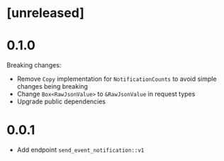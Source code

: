 # [unreleased]

# 0.1.0

Breaking changes:

* Remove `Copy` implementation for `NotificationCounts` to avoid simple changes
  being breaking
* Change `Box<RawJsonValue>` to `&RawJsonValue` in request types
* Upgrade public dependencies

# 0.0.1

* Add endpoint `send_event_notification::v1`
